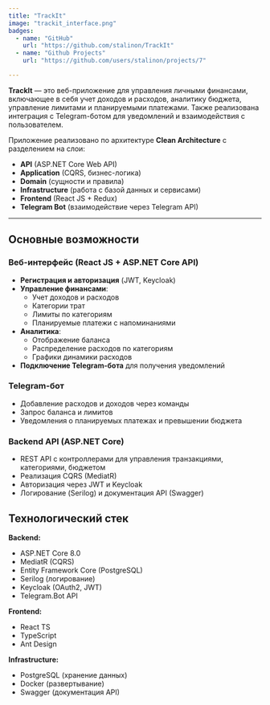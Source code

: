 ```yaml
---
title: "TrackIt"
image: "trackit_interface.png"
badges:
  - name: "GitHub"
    url: "https://github.com/stalinon/TrackIt"
  - name: "Github Projects"
    url: "https://github.com/users/stalinon/projects/7"

---
```


**TrackIt** — это веб-приложение для управления личными финансами, включающее в себя учет доходов и расходов, аналитику бюджета, управление лимитами и планируемыми платежами. Также реализована интеграция с Telegram-ботом для уведомлений и взаимодействия с пользователем.  

Приложение реализовано по архитектуре **Clean Architecture** с разделением на слои:  
- **API** (ASP.NET Core Web API)  
- **Application** (CQRS, бизнес-логика)  
- **Domain** (сущности и правила)  
- **Infrastructure** (работа с базой данных и сервисами)  
- **Frontend** (React JS + Redux)  
- **Telegram Bot** (взаимодействие через Telegram API)

---

## Основные возможности
### Веб-интерфейс (React JS + ASP.NET Core API)
- **Регистрация и авторизация** (JWT, Keycloak)
- **Управление финансами**:  
  - Учет доходов и расходов  
  - Категории трат  
  - Лимиты по категориям  
  - Планируемые платежи с напоминаниями  
- **Аналитика**:
  - Отображение баланса  
  - Распределение расходов по категориям  
  - Графики динамики расходов  
- **Подключение Telegram-бота** для получения уведомлений  

### Telegram-бот
- Добавление расходов и доходов через команды  
- Запрос баланса и лимитов  
- Уведомления о планируемых платежах и превышении бюджета  

### Backend API (ASP.NET Core)
- REST API с контроллерами для управления транзакциями, категориями, бюджетом  
- Реализация CQRS (MediatR)  
- Авторизация через JWT и Keycloak  
- Логирование (Serilog) и документация API (Swagger)  

## Технологический стек
**Backend:**
- ASP.NET Core 8.0  
- MediatR (CQRS)  
- Entity Framework Core (PostgreSQL)  
- Serilog (логирование)  
- Keycloak (OAuth2, JWT)  
- Telegram.Bot API  

**Frontend:**
- React TS 
- TypeScript  
- Ant Design 

**Infrastructure:**
- PostgreSQL (хранение данных)  
- Docker (развертывание)  
- Swagger (документация API)  